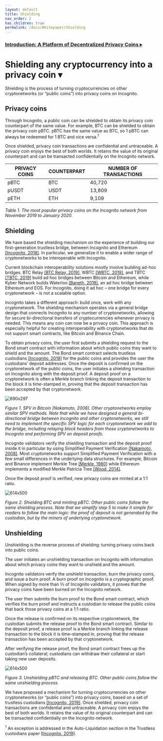```yaml
---
layout: default
title: Shielding
nav_order: 2
has_children: true
permalink: /docs/Whitepaper/Shielding
---
```


### [Introduction: A Platform of Decentralized Privacy Coins ▸](https://incognito.org/t/incognito-whitepaper-incognito-mode-for-cryptonetworks/168)

# Shielding any cryptocurrency into a privacy coin ▾

Shielding is the process of turning cryptocurrencies on other cryptonetworks (or “public coins”) into privacy coins on Incognito.

## Privacy coins

Through Incognito, a public coin can be shielded to obtain its privacy coin counterpart of the same value. For example, BTC can be shielded to obtain the privacy coin pBTC. pBTC has the same value as BTC, so 1 pBTC can always be redeemed for 1 BTC and vice versa.<sup>1</sup>

Once shielded, privacy coin transactions are confidential and untraceable. A privacy coin enjoys the best of both worlds. It retains the value of its original counterpart and can be transacted confidentially on the Incognito network.

|PRIVACY COINS | COUNTERPART | NUMBER OF TRANSACTIONS |
| --- | --- | --- |
|pBTC|BTC|40,720|
|pUSDT|USDT|13,809|
|pETH|ETH|9,109|

*Table 1. The most popular privacy coins on the Incognito network from November 2019 to January 2020.*

## Shielding

We have based the shielding mechanism on the experience of building our first-generation trustless bridge, between Incognito and Ethereum [[Incognito, 2018]](https://ethresear.ch/t/incognito-mode-for-ethereum/6232). In particular, we generalize it to enable a wider range of cryptonetworks to be interoperable with Incognito.

Current blockchain interoperability solutions mostly involve building ad-hoc bridges. BTC Relay [[BTC Relay, 2019]](http://btcrelay.org), WBTC [[WBTC, 2019]](https://www.wbtc.network/assets/wrapped-tokens-whitepaper.pdf), and TBTC [[TBTC, 2019]](http://docs.keep.network/tbtc/index.pdf) build ad hoc bridges between Bitcoin and Ethereum, while Kyber Network builds Waterloo [[Baneth, 2019]]( https://blog.kyber.network/waterloo-a-decentralized-practical-bridge-between-eos-and-ethereum-1c230ac65524), an ad hoc bridge between Ethereum and EOS. For Incognito, doing it ad hoc – one bridge for every cryptonetwork – is not a scalable option.

Incognito takes a different approach: build once, work with any cryptonetwork. The shielding mechanism operates via a general bridge design that connects Incognito to any number of cryptonetworks, allowing for secure bi-directional transfers of cryptocurrencies whenever privacy is needed. This means any coin can now be a privacy coin. This approach is especially helpful for creating interoperability with cryptonetworks that do not support smart contracts, like Bitcoin and Binance Chain.

To obtain privacy coins, the user first submits a shielding request to the Bond smart contract with information about which public coins they want to shield and the amount. The Bond smart contract selects trustless custodians [[Incognito, 2019]](https://incognito.org/t/trustless-custodians-a-decentralized-approach-to-custodianship/84) for the public coins and provides the user the custodians’ deposit addresses. Once the deposit is confirmed on the cryptonetwork of the public coins, the user initiates a shielding transaction on Incognito along with the deposit proof. A deposit proof on a cryptonetwork is often a Merkle branch linking the deposit transaction to the block it is time-stamped in, proving that the deposit transaction has been accepted by that cryptonetwork.

![690x297](upload://nTkIbqUboTfTNvGCcLtPqrGfYak.png) 

*Figure 1. SPV in Bitcoin [Nakamoto, 2008]. Other cryptonetworks employ similar SPV methods. Note that while we have designed a general bi-directional bridge between Incognito and other cryptonetworks, we still need to implement the specific SPV logic for each cryptonetwork we add to the bridge, including relaying block headers from those cryptonetworks to Incognito and performing SPV on deposit proofs.*

Incognito validators verify the shielding transaction and the deposit proof inside it in particular by using Simplified Payment Verification [[Nakamoto, 2008]](https://bitcoin.org/bitcoin.pdf). Most cryptonetworks support Simplified Payment Verification with a few small differences in the underlying data structures. For example, Bitcoin and Binance implement Merkle Tree [[Merkle, 1980]](http://www.merkle.com/papers/Protocols.pdf) while Ethereum implements a modified Merkle Patricia Tree [[Wood, 2014]](https://ethereum.github.io/yellowpaper/paper.pdf).

Once the deposit proof is verified, new privacy coins are minted at a 1:1 ratio.

![614x500](upload://xJhhoQMyFXMeyCIGASVo6AtSqLa.jpeg) 

*Figure 2. Shielding BTC and minting pBTC. Other public coins follow the same shielding process. Note that we simplify step 5 to make it simple for readers to follow the main logic: the proof of deposit is not generated by the custodian, but by the miners of underlying cryptonetwork.*

## Unshielding

Unshielding is the reverse process of shielding: turning privacy coins back into public coins.

The user initiates an unshielding transaction on Incognito with information about which privacy coins they want to unshield and the amount.

Incognito validators verify the unshield transaction, burn the privacy coins, and issue a burn proof. A burn proof on Incognito is a cryptographic proof. When signed by more than ⅔ of Incognito validators, it proves that the privacy coins have been burned on the Incognito network.

The user then submits the burn proof to the Bond smart contract, which verifies the burn proof and instructs a custodian to release the public coins that back those privacy coins at a 1:1 ratio.

Once the release is confirmed on its respective cryptonetwork, the custodian submits the release proof to the Bond smart contract. Similar to the deposit proof, a release proof is a Merkle branch linking the release transaction to the block it is time-stamped in, proving that the release transaction has been accepted by that cryptonetwork.

After verifying the release proof, the Bond smart contract frees up the custodian’s collateral; custodians can withdraw their collateral or start taking new user deposits.

![614x500](upload://bBUhqysMwXhK8nvYQPMLwLrHEOG.jpeg) 

*Figure 3. Unshielding pBTC and releasing BTC. Other public coins follow the same unshielding process.*

We have proposed a mechanism for turning cryptocurrencies on other cryptonetworks (or “public coins”) into privacy coins, based on a set of trustless custodians [[Incognito, 2019]](https://incognito.org/t/trustless-custodians-a-decentralized-approach-to-custodianship/84). Once shielded, privacy coin transactions are confidential and untraceable. A privacy coin enjoys the best of both worlds. It retains the value of its original counterpart and can be transacted confidentially on the Incognito network.

<sup>1</sup> An exception is addressed in the Auto-Liquidation section in the Trustless custodians
paper [[Incognito, 2019]](https://incognito.org/t/trustless-custodians-a-decentralized-approach-to-custodianship/84).